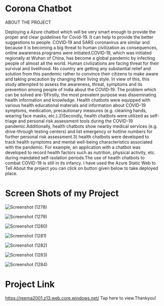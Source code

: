 # Corona Chatbot
ABOUT THE PROJECT

Deploying a Azure chatbot which will be very smart enough to provide the proper and clear guidelines for Covid-19. It can help to provide the better suggestions to people. COVID‐19 and SARS coronavirus are similar and because it is becoming a big threat to human civilization as consequences, online awareness programs were initiated.COVID‐19, which was initiated regionally at Wuhan of China, has become a global pandemic by infecting people of almost all the world. Human civilizations are facing threat for their survival and livelihood. No country are getting any substantial relief and solution from this pandemic rather to convince their citizens to make aware and taking precaution by changing their living style. In view of this, this study attempted to assess the awareness, threat, symptoms and its prevention among people of India about the COVID‐19.
The problem which can be solved are-1)Firstly, the most prevalent purpose was disseminating health information and knowledge. Health chatbots were equipped with various health educational materials and information about COVID-19 symptoms, medication, precautionary measures (e.g. cleaning hands, wearing face masks, etc.).2)Secondly, health chatbots were utilized as self-triage and personal risk assessment tools during the COVID-19 pandemic.Additionally, health chatbots show nearby medical services (e.g. drive-through testing centers) and list emergency or hotline numbers for further personal risk assessment.3) health chatbots were developed to track health symptoms and mental well-being characteristics associated with the pandemic. For example, an application with a chatbot was developed to record health factors such as nutrition, physical activity, etc. during mandated self-isolation periods.The use of health chatbots to combat COVID-19 is still in its infancy.
 I have used the Azure Static Web to Tell About the project you can click on button given below to take deployed place.
 
# Screen Shots of my Project

![Screenshot (1278)](https://user-images.githubusercontent.com/98814220/154089870-23d1d03a-d350-4fb9-9582-0d7547bc6431.png)

![Screenshot (1279)](https://user-images.githubusercontent.com/98814220/154089949-40918bbf-9933-413e-b0df-7d2653fa9fdc.png)

![Screenshot (1280)](https://user-images.githubusercontent.com/98814220/154090003-9622f1bb-6264-4b1f-9581-0b4054de2719.png)

![Screenshot (1281)](https://user-images.githubusercontent.com/98814220/154090038-495f1236-68e8-4896-9339-c75c8e7dd8a7.png)

![Screenshot (1282)](https://user-images.githubusercontent.com/98814220/154092909-8d5934d0-cba7-4cc9-803d-244e2f2da589.png)

![Screenshot (1283)](https://user-images.githubusercontent.com/98814220/154092958-86071e68-4985-4211-8401-16f57df2ad84.png)

![Screenshot (1284)](https://user-images.githubusercontent.com/98814220/154092997-1095332c-7764-4f46-b38c-c3d50a4eac44.png)



# Project Link
https://reema2001.z13.web.core.windows.net/  Tap here to view.Thankyou!


